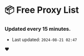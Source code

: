 # :package: Free Proxy List
### Updated every 15 minutes.

- Last updated: `2024-08-21 02:47`

:heart:
